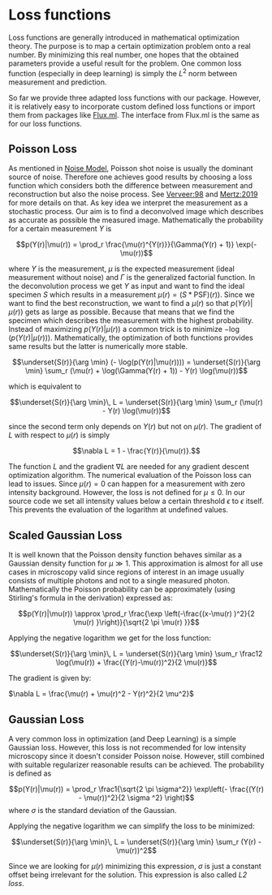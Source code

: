 # Loss functions
Loss functions are generally introduced in mathematical optimization theory.
The purpose is to map a certain optimization problem onto a real number.
By minimizing this real number, one hopes that the obtained parameters provide
a useful result for the problem. 
One common loss function (especially in deep learning) is simply the $L^2$ norm between measurement and prediction.


So far we provide three adapted loss functions with our package. However, it is relatively easy to incorporate
custom defined loss functions or import them from packages like [Flux.ml](https://fluxml.ai/Flux.jl/stable/models/losses/).
The interface from Flux.ml is the same as for our loss functions.


## Poisson Loss
As mentioned in [Noise Model](@ref), Poisson shot noise is usually the dominant source of noise.
Therefore one achieves good results by choosing a loss function which considers both the difference between measurement and reconstruction but also the noise process.
See [Verveer:98](@cite) and [Mertz:2019](@cite) for more details on that.
As key idea we interpret the measurement as a stochastic process. Our aim is to find a deconvolved image which describes as accurate as possible the measured image.
Mathematically the probability for a certain measurement $Y$ is

$$p(Y(r)|\mu(r)) = \prod_r \frac{\mu(r)^{Y(r)}}{\Gamma(Y(r) + 1)} \exp(- \mu(r))$$

where $Y$ is the measurement, $\mu$ is the expected measurement (ideal measurement without noise) and $\Gamma$ is the generalized factorial function.
In the deconvolution process we get $Y$ as input and want to find the ideal specimen $S$ which results in a measurement $\mu(r) = (S * \text{PSF})(r))$.
Since we want to find the best reconstruction, we want to find a $\mu(r)$ so that $p(Y(r) | \mu(r))$ gets as large as possible. Because that means
that we find the specimen which describes the measurement with the highest probability.
Instead of maximizing $p(Y(r) | \mu(r))$ a common trick is to minimize $- \log(p(Y(r)|\mu(r)))$. 
Mathematically, the optimization of both functions provides same results but the latter is numerically more stable.

$$\underset{S(r)}{\arg \min} (- \log(p(Y(r)|\mu(r)))) = \underset{S(r)}{\arg \min} \sum_r (\mu(r) + \log(\Gamma(Y(r) + 1)) - Y(r) \log(\mu(r))$$ 

which is equivalent to

$$\underset{S(r)}{\arg \min}\, L = \underset{S(r)}{\arg \min} \sum_r (\mu(r)  - Y(r) \log(\mu(r))$$

since the second term only depends on $Y(r)$ but not on $\mu(r)$.
The gradient of $L$ with respect to $\mu(r)$ is simply

$$\nabla L = 1 - \frac{Y(r)}{\mu(r)}.$$

The function $L$ and the gradient $\nabla L$ are needed for any gradient descent optimization algorithm.
The numerical evaluation of the Poisson loss can lead to issues. Since $\mu(r)=0$ can happen for a measurement with zero intensity background. However, the loss is not defined for $\mu \leq 0$. In our source code we set all intensity values below a certain threshold $\epsilon$ to $\epsilon$ itself. This prevents the evaluation of the logarithm at undefined values.


## Scaled Gaussian Loss
It is well known that the Poisson density function behaves similar as a Gaussian density function for $\mu\gg 1$. This approximation is almost for all use cases in microscopy valid since regions of interest in an image usually consists of multiple photons and not to a single measured photon.
Mathematically the Poisson probability can be approximately (using Stirling's formula in the derivation) expressed as:

$$p(Y(r)|\mu(r)) \approx \prod_r \frac{\exp \left(-\frac{(x-\mu(r) )^2}{2 \mu(r) }\right)}{\sqrt{2 \pi  \mu(r) }}$$

Applying the negative logarithm we get for the loss function:

$$\underset{S(r)}{\arg \min}\, L = \underset{S(r)}{\arg \min} \sum_r \frac12 \log(\mu(r)) + \frac{(Y(r)-\mu(r))^2}{2 \mu(r)}$$ 

The gradient is given by:

$\nabla L = \frac{\mu(r) + \mu(r)^2 - Y(r)^2}{2 \mu^2}$


## Gaussian Loss
A very common loss in optimization (and Deep Learning) is a simple Gaussian loss. However, this loss is not recommended for low intensity microscopy since it doesn't consider Poisson noise.
However, still combined with suitable regularizer reasonable results can be achieved.
The probability is defined as 

$$p(Y(r)|\mu(r)) = \prod_r \frac1{\sqrt{2 \pi \sigma^2}} \exp\left(- \frac{(Y(r) - \mu(r))^2}{2 \sigma ^2} \right)$$
where $\sigma$ is the standard deviation of the Gaussian.

Applying the negative logarithm we can simplify the loss to be minimized:

$$\underset{S(r)}{\arg \min}\, L = \underset{S(r)}{\arg \min} \sum_r (Y(r) - \mu(r))^2$$

Since we are looking for $\mu(r)$ minimizing this expression, $\sigma$ is just a constant offset being irrelevant for the solution.
This expression is also called *L2 loss*.

